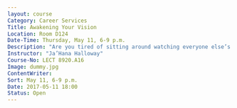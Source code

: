 ```yaml
---
layout: course
Category: Career Services
Title: Awakening Your Vision
Location: Room D124
Date-Time: Thursday, May 11, 6-9 p.m.
Description: "Are you tired of sitting around watching everyone else’s dreams come true? How successful were you at achieving the goals that you set for 2016? Now is the perfect time to awaken your inner vision! In this class, you will develop time specific goals that will guide you in the direction of your heart’s desires. You will also design a personal vision board. Come fulfill your life’s purpose by allowing the power of the vision board to manifest in your life."
Instructor: "Ja’Hana Halloway"
Course-No: LECT 8920.A16
Image: dummy.jpg
ContentWriter:
Sort: May 11, 6-9 p.m.
Date: 2017-05-11 18:00
Status: Open
---
```


